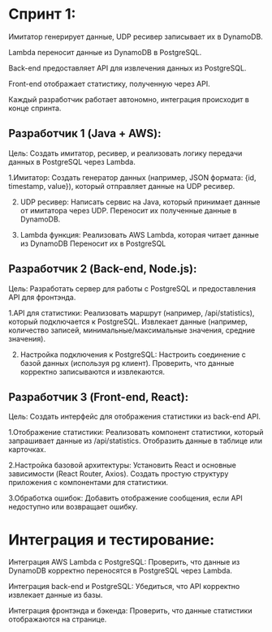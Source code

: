 # Спринт 1:

Имитатор генерирует данные, UDP ресивер записывает их в DynamoDB.

Lambda переносит данные из DynamoDB в PostgreSQL.

Back-end предоставляет API для извлечения данных из PostgreSQL.

Front-end отображает статистику, полученную через API.

Каждый разработчик работает автономно, интеграция происходит в конце спринта.

## Разработчик 1 (Java + AWS):

Цель: Создать имитатор, ресивер, и реализовать логику передачи данных в PostgreSQL через Lambda.

1.Имитатор:
 Создать генератор данных (например, JSON формата: {id, timestamp, value}), который отправляет данные на UDP ресивер.

2. UDP ресивер:
 Написать сервис на Java, который принимает данные от имитатора через UDP.
 Переносит их полученные данные в DynamoDB.

3. Lambda функция:
 Реализовать AWS Lambda, которая читает данные из DynamoDB
 Переносит их в PostgreSQL

## Разработчик 2 (Back-end, Node.js):

Цель: Разработать сервер для работы с PostgreSQL и предоставления API для фронтэнда.

1.API для статистики:
 Реализовать маршрут (например, /api/statistics), который подключается к PostgreSQL.
 Извлекает данные (например, количество записей, минимальные/максимальные значения, средние значения).

2. Настройка подключения к PostgreSQL:
 Настроить соединение с базой данных (используя pg  клиент).
 Проверить, что данные  корректно записываются и извлекаются.

## Разработчик 3 (Front-end, React): 

Цель: Создать интерфейс для отображения статистики из back-end API.

1.Отображение статистики:
 Реализовать компонент статистики, который запрашивает данные из /api/statistics.
 Отобразить данные в таблице или карточках.

2.Настройка базовой архитектуры:
 Установить React и основные зависимости (React Router, Axios).
 Создать простую структуру приложения с компонентами для статистики.

 3.Обработка ошибок:
  Добавить отображение сообщения, если API недоступно или возвращает ошибку.

  # Интеграция и тестирование:
   Интеграция AWS Lambda с PostgreSQL:
   Проверить, что данные из DynamoDB корректно переносятся в PostgreSQL через Lambda.

   Интеграция back-end и PostgreSQL:
   Убедиться, что API корректно извлекает данные из базы.

   Интеграция фронтэнда и бэкенда:
   Проверить, что данные статистики отображаются на странице.